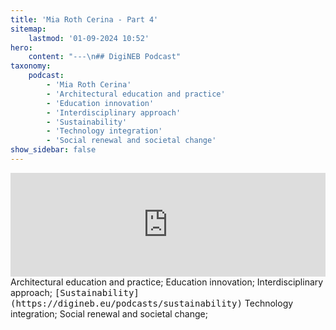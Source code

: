 ```yaml
---
title: 'Mia Roth Cerina - Part 4'
sitemap:
    lastmod: '01-09-2024 10:52'
hero:
    content: "---\n## DigiNEB Podcast"
taxonomy:
    podcast:
        - 'Mia Roth Cerina'
        - 'Architectural education and practice'
        - 'Education innovation'
        - 'Interdisciplinary approach'
        - 'Sustainability'
        - 'Technology integration'
        - 'Social renewal and societal change'
show_sidebar: false
---
```


<iframe width="100%" height="166" scrolling="no" frameborder="no" allow="autoplay" src="https://w.soundcloud.com/player/?url=https%3A//api.soundcloud.com/tracks/1908129866&color=%234b4815&auto_play=false&hide_related=false&show_comments=true&show_user=true&show_reposts=false&show_teaser=false"></iframe>
Architectural education and practice;
Education innovation;
Interdisciplinary approach;
<kbd>[Sustainability](https://digineb.eu/podcasts/sustainability)</kbd>
Technology integration;
Social renewal and societal change;